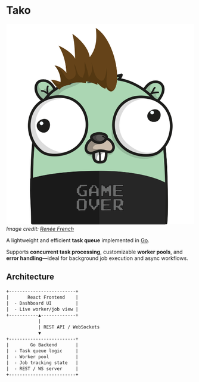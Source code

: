 # Tako

![Gopher](/attachments/gopher.png)
*Image credit: [Renée French](https://reneefrench.com/)*

A lightweight and efficient **task queue** implemented in [Go](https://go.dev/).

Supports **concurrent task processing**, customizable **worker pools**, and **error handling**—ideal for background job execution and async workflows.

## Architecture

```
+-------------------------+
|       React Frontend    |
|  - Dashboard UI         |
|  - Live worker/job view |
+-----------▲-------------+
            |
            | REST API / WebSockets
            ▼
+-------------------------+
|        Go Backend       |
|  - Task queue logic     |
|  - Worker pool          |
|  - Job tracking state   |
|  - REST / WS server     |
+-------------------------+
```



